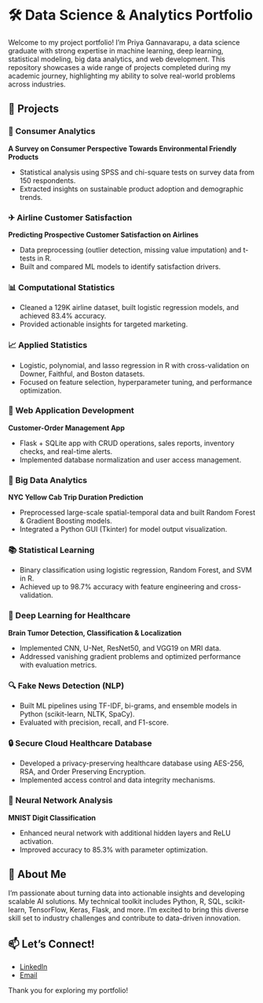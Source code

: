 # 🛠️ Data Science & Analytics Portfolio

Welcome to my project portfolio! I’m Priya Gannavarapu, a data science graduate with strong expertise in machine learning, deep learning, statistical modeling, big data analytics, and web development. This repository showcases a wide range of projects completed during my academic journey, highlighting my ability to solve real-world problems across industries.

## 📂 Projects

### 🌿 Consumer Analytics
**A Survey on Consumer Perspective Towards Environmental Friendly Products**  
- Statistical analysis using SPSS and chi-square tests on survey data from 150 respondents.  
- Extracted insights on sustainable product adoption and demographic trends.

### ✈ Airline Customer Satisfaction
**Predicting Prospective Customer Satisfaction on Airlines**  
- Data preprocessing (outlier detection, missing value imputation) and t-tests in R.  
- Built and compared ML models to identify satisfaction drivers.

### 📊 Computational Statistics
- Cleaned a 129K airline dataset, built logistic regression models, and achieved 83.4% accuracy.  
- Provided actionable insights for targeted marketing.

### 📈 Applied Statistics
- Logistic, polynomial, and lasso regression in R with cross-validation on Downer, Faithful, and Boston datasets.  
- Focused on feature selection, hyperparameter tuning, and performance optimization.

### 🛒 Web Application Development
**Customer-Order Management App**  
- Flask + SQLite app with CRUD operations, sales reports, inventory checks, and real-time alerts.  
- Implemented database normalization and user access management.

### 🚖 Big Data Analytics
**NYC Yellow Cab Trip Duration Prediction**  
- Preprocessed large-scale spatial-temporal data and built Random Forest & Gradient Boosting models.  
- Integrated a Python GUI (Tkinter) for model output visualization.

### 📚 Statistical Learning
- Binary classification using logistic regression, Random Forest, and SVM in R.  
- Achieved up to 98.7% accuracy with feature engineering and cross-validation.

### 🧠 Deep Learning for Healthcare
**Brain Tumor Detection, Classification & Localization**  
- Implemented CNN, U-Net, ResNet50, and VGG19 on MRI data.  
- Addressed vanishing gradient problems and optimized performance with evaluation metrics.

### 🔍 Fake News Detection (NLP)
- Built ML pipelines using TF-IDF, bi-grams, and ensemble models in Python (scikit-learn, NLTK, SpaCy).  
- Evaluated with precision, recall, and F1-score.

### 🔒 Secure Cloud Healthcare Database
- Developed a privacy-preserving healthcare database using AES-256, RSA, and Order Preserving Encryption.  
- Implemented access control and data integrity mechanisms.

### 🔢 Neural Network Analysis
**MNIST Digit Classification**  
- Enhanced neural network with additional hidden layers and ReLU activation.  
- Improved accuracy to 85.3% with parameter optimization.

## 🚀 About Me

I’m passionate about turning data into actionable insights and developing scalable AI solutions. My technical toolkit includes Python, R, SQL, scikit-learn, TensorFlow, Keras, Flask, and more. I’m excited to bring this diverse skill set to industry challenges and contribute to data-driven innovation.

## 📫 Let’s Connect!

- [LinkedIn](https://www.linkedin.com/in/priyanka-gannavarapu)  
- [Email](gannavarapup.11@gmail.com)


Thank you for exploring my portfolio!
